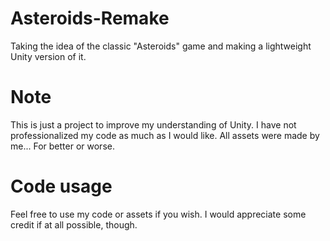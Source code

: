# Asteroids-Remake
Taking the idea of the classic "Asteroids" game and making a lightweight Unity version of it.

# Note
This is just a project to improve my understanding of Unity. I have not professionalized my code as much as I would like.
All assets were made by me... For better or worse.

# Code usage
Feel free to use my code or assets if you wish. I would appreciate some credit if at all possible, though.
